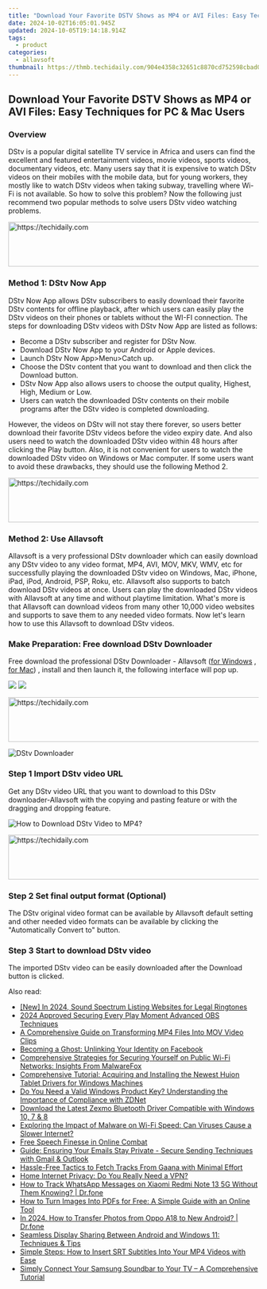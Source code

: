```yaml
---
title: "Download Your Favorite DSTV Shows as MP4 or AVI Files: Easy Techniques for PC & Mac Users"
date: 2024-10-02T16:05:01.945Z
updated: 2024-10-05T19:14:18.914Z
tags:
  - product
categories:
  - allavsoft
thumbnail: https://thmb.techidaily.com/904e4358c32651c8870cd752598cbad0b1afa3205d185e4b265bf0a0d105bd32.jpg
---
```


## Download Your Favorite DSTV Shows as MP4 or AVI Files: Easy Techniques for PC & Mac Users

### Overview

DStv is a popular digital satellite TV service in Africa and users can find the excellent and featured entertainment videos, movie videos, sports videos, documentary videos, etc. Many users say that it is expensive to watch DStv videos on their mobiles with the mobile data, but for young workers, they mostly like to watch DStv videos when taking subway, travelling where Wi-Fi is not available. So how to solve this problem? Now the following just recommend two popular methods to solve users DStv video watching problems.

<!-- affiliate ads begin -->
<a href="https://wigfever.sjv.io/c/5597632/2014854/22899" target="_top" id="2014854">
  <img src="//a.impactradius-go.com/display-ad/22899-2014854" border="0" alt="https://techidaily.com" width="728" height="90"/>
</a>
<img height="0" width="0" src="https://wigfever.sjv.io/i/5597632/2014854/22899" style="position:absolute;visibility:hidden;" border="0" />
<!-- affiliate ads end -->

### Method 1: DStv Now App

DStv Now App allows DStv subscribers to easily download their favorite DStv contents for offline playback, after which users can easily play the DStv videos on their phones or tablets without the WI-FI connection. The steps for downloading DStv videos with DStv Now App are listed as follows:

* Become a DStv subscriber and register for DStv Now.
* Download DStv Now App to your Android or Apple devices.
* Launch DStv Now App>Menu>Catch up.
* Choose the DStv content that you want to download and then click the Download button.
* DStv Now App also allows users to choose the output quality, Highest, High, Medium or Low.
* Users can watch the downloaded DStv contents on their mobile programs after the DStv video is completed downloading.

However, the videos on DStv will not stay there forever, so users better download their favorite DStv videos before the video expiry date. And also users need to watch the downloaded DStv video within 48 hours after clicking the Play button. Also, it is not convenient for users to watch the downloaded DStv video on Windows or Mac computer. If some users want to avoid these drawbacks, they should use the following Method 2.

<!-- affiliate ads begin -->
<a href="https://25home.pxf.io/c/5597632/2148650/16836" target="_top" id="2148650">
  <img src="//a.impactradius-go.com/display-ad/16836-2148650" border="0" alt="https://techidaily.com" width="728" height="90"/>
</a>
<img height="0" width="0" src="https://25home.pxf.io/i/5597632/2148650/16836" style="position:absolute;visibility:hidden;" border="0" />
<!-- affiliate ads end -->

### Method 2: Use Allavsoft

Allavsoft is a very professional DStv downloader which can easily download any DStv video to any video format, MP4, AVI, MOV, MKV, WMV, etc for successfully playing the downloaded DStv video on Windows, Mac, iPhone, iPad, iPod, Android, PSP, Roku, etc. Allavsoft also supports to batch download DStv videos at once. Users can play the downloaded DStv videos with Allavsoft at any time and without playtime limitation. What's more is that Allavsoft can download videos from many other 10,000 video websites and supports to save them to any needed video formats. Now let's learn how to use this Allavsoft to download DStv videos.

### Make Preparation: Free download DStv Downloader

Free download the professional DStv Downloader - Allavsoft ([for Windows](https://tools.techidaily.com/allavsoft/products/) , [for Mac](https://tools.techidaily.com/allavsoft/products/)) , install and then launch it, the following interface will pop up.

[![](https://www.allavsoft.com/how-to/../images/how-to/free-download-win.jpg)](https://tools.techidaily.com/allavsoft/products/) [![](https://www.allavsoft.com/how-to/../images/how-to/free-download-mac.jpg)](https://tools.techidaily.com/allavsoft/products/)

<!-- affiliate ads begin -->
<a href="https://appsumo.8odi.net/c/5597632/2068432/7443" target="_top" id="2068432">
  <img src="//a.impactradius-go.com/display-ad/7443-2068432" border="0" alt="https://techidaily.com" width="728" height="90"/>
</a>
<img height="0" width="0" src="https://appsumo.8odi.net/i/5597632/2068432/7443" style="position:absolute;visibility:hidden;" border="0" />
<!-- affiliate ads end -->

![DStv Downloader](https://www.allavsoft.com/how-to/../images/allavsoft/screen-shot-600.jpg)

### Step 1 Import DStv video URL

Get any DStv video URL that you want to download to this DStv downloader-Allavsoft with the copying and pasting feature or with the dragging and dropping feature.

![How to Download DStv Video to MP4?](https://www.allavsoft.com/how-to/../images/how-to/download-rtmp-video/download-rtmp-video.jpg)

<!-- affiliate ads begin -->
<a href="https://appsumo.8odi.net/c/5597632/2137394/7443" target="_top" id="2137394">
  <img src="//a.impactradius-go.com/display-ad/7443-2137394" border="0" alt="https://techidaily.com" width="600" height="90"/>
</a>
<img height="0" width="0" src="https://appsumo.8odi.net/i/5597632/2137394/7443" style="position:absolute;visibility:hidden;" border="0" />
<!-- affiliate ads end -->

### Step 2 Set final output format (Optional)

The DStv original video format can be available by Allavsoft default setting and other needed video formats can be available by clicking the "Automatically Convert to" button.

### Step 3 Start to download DStv video

The imported DStv video can be easily downloaded after the Download button is clicked.

<ins class="adsbygoogle"
     style="display:block"
     data-ad-format="autorelaxed"
     data-ad-client="ca-pub-7571918770474297"
     data-ad-slot="1223367746"></ins>

<ins class="adsbygoogle"
     style="display:block"
     data-ad-client="ca-pub-7571918770474297"
     data-ad-slot="8358498916"
     data-ad-format="auto"
     data-full-width-responsive="true"></ins>

<span class="atpl-alsoreadstyle">Also read:</span>
<div><ul>
<li><a href="https://fox-helps.techidaily.com/new-in-2024-sound-spectrum-listing-websites-for-legal-ringtones/"><u>[New] In 2024, Sound Spectrum Listing Websites for Legal Ringtones</u></a></li>
<li><a href="https://screen-capture.techidaily.com/2024-approved-securing-every-play-moment-advanced-obs-techniques/"><u>2024 Approved Securing Every Play Moment Advanced OBS Techniques</u></a></li>
<li><a href="https://discover-fantastic.techidaily.com/a-comprehensive-guide-on-transforming-mp4-files-into-mov-video-clips/"><u>A Comprehensive Guide on Transforming MP4 Files Into MOV Video Clips</u></a></li>
<li><a href="https://facebook.techidaily.com/becoming-a-ghost-unlinking-your-identity-on-facebook/"><u>Becoming a Ghost: Unlinking Your Identity on Facebook</u></a></li>
<li><a href="https://discover-fantastic.techidaily.com/comprehensive-strategies-for-securing-yourself-on-public-wi-fi-networks-insights-from-malwarefox/"><u>Comprehensive Strategies for Securing Yourself on Public Wi-Fi Networks: Insights From MalwareFox</u></a></li>
<li><a href="https://driver-download.techidaily.com/comprehensive-tutorial-acquiring-and-installing-the-newest-huion-tablet-drivers-for-windows-machines/"><u>Comprehensive Tutorial: Acquiring and Installing the Newest Huion Tablet Drivers for Windows Machines</u></a></li>
<li><a href="https://win-superb.techidaily.com/do-you-need-a-valid-windows-product-key-understanding-the-importance-of-compliance-with-zdnet/"><u>Do You Need a Valid Windows Product Key? Understanding the Importance of Compliance with ZDNet</u></a></li>
<li><a href="https://hardware-updates.techidaily.com/download-the-latest-zexmo-bluetooth-driver-compatible-with-windows-10-7-and-8/"><u>Download the Latest Zexmo Bluetooth Driver Compatible with Windows 10, 7 & 8</u></a></li>
<li><a href="https://discover-fantastic.techidaily.com/exploring-the-impact-of-malware-on-wi-fi-speed-can-viruses-cause-a-slower-internet/"><u>Exploring the Impact of Malware on Wi-Fi Speed: Can Viruses Cause a Slower Internet?</u></a></li>
<li><a href="https://extra-resources.techidaily.com/free-speech-finesse-in-online-combat/"><u>Free Speech Finesse in Online Combat</u></a></li>
<li><a href="https://discover-fantastic.techidaily.com/guide-ensuring-your-emails-stay-private-secure-sending-techniques-with-gmail-and-outlook/"><u>Guide: Ensuring Your Emails Stay Private - Secure Sending Techniques with Gmail & Outlook</u></a></li>
<li><a href="https://discover-fantastic.techidaily.com/hassle-free-tactics-to-fetch-tracks-from-gaana-with-minimal-effort/"><u>Hassle-Free Tactics to Fetch Tracks From Gaana with Minimal Effort</u></a></li>
<li><a href="https://discover-fantastic.techidaily.com/home-internet-privacy-do-you-really-need-a-vpn/"><u>Home Internet Privacy: Do You Really Need a VPN?</u></a></li>
<li><a href="https://android-location-track.techidaily.com/how-to-track-whatsapp-messages-on-xiaomi-redmi-note-13-5g-without-them-knowing-drfone-by-drfone-virtual-android/"><u>How to Track WhatsApp Messages on Xiaomi Redmi Note 13 5G Without Them Knowing? | Dr.fone</u></a></li>
<li><a href="https://discover-fantastic.techidaily.com/how-to-turn-images-into-pdfs-for-free-a-simple-guide-with-an-online-tool/"><u>How to Turn Images Into PDFs for Free: A Simple Guide with an Online Tool</u></a></li>
<li><a href="https://android-transfer.techidaily.com/in-2024-how-to-transfer-photos-from-oppo-a18-to-new-android-drfone-by-drfone-transfer-from-android-transfer-from-android/"><u>In 2024, How to Transfer Photos from Oppo A18 to New Android? | Dr.fone</u></a></li>
<li><a href="https://discover-fantastic.techidaily.com/seamless-display-sharing-between-android-and-windows-11-techniques-and-tips/"><u>Seamless Display Sharing Between Android and Windows 11: Techniques & Tips</u></a></li>
<li><a href="https://discover-fantastic.techidaily.com/simple-steps-how-to-insert-srt-subtitles-into-your-mp4-videos-with-ease/"><u>Simple Steps: How to Insert SRT Subtitles Into Your MP4 Videos with Ease</u></a></li>
<li><a href="https://tech-recovery.techidaily.com/simply-connect-your-samsung-soundbar-to-your-tv-a-comprehensive-tutorial/"><u>Simply Connect Your Samsung Soundbar to Your TV – A Comprehensive Tutorial</u></a></li>
</ul></div>

